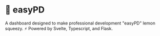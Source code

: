 # 🍋 easyPD

A dashboard designed to make professional development "easyPD" lemon squeezy. 
⚡ Powered by Svelte, Typescript, and Flask.